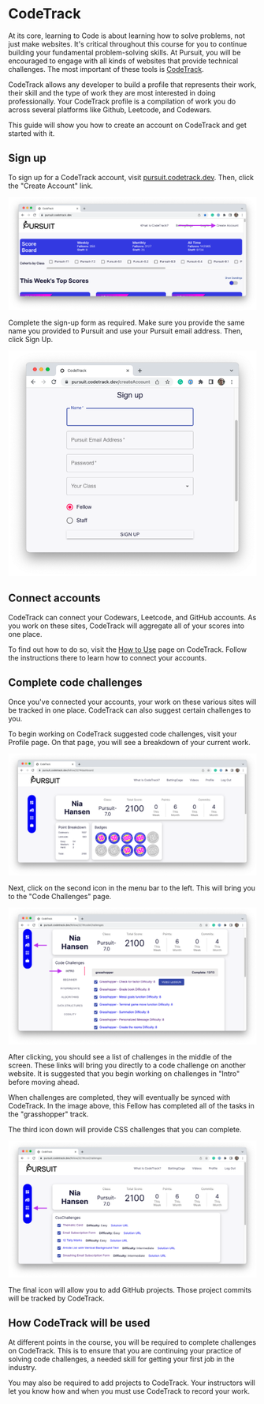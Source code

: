 # CodeTrack

At its core, learning to Code is about learning how to solve problems, not just make websites. It's critical throughout this course for you to continue building your fundamental problem-solving skills. At Pursuit, you will be encouraged to engage with all kinds of websites that provide technical challenges. The most important of these tools is [CodeTrack](https://pursuit.codetrack.dev/).

CodeTrack allows any developer to build a profile that represents their work, their skill and the type of work they are most interested in doing professionally. Your CodeTrack profile is a compilation of work you do across several platforms like Github, Leetcode, and Codewars.

This guide will show you how to create an account on CodeTrack and get started with it.

## Sign up

To sign up for a CodeTrack account, visit [pursuit.codetrack.dev](https://pursuit.codetrack.dev/). Then, click the "Create Account" link.

![CodeTrack Create Account](./assets/create-account.png)

Complete the sign-up form as required. Make sure you provide the same name you provided to Pursuit and use your Pursuit email address. Then, click Sign Up.

![CodeTrack Create Account Form](./assets/create-account-form.png)

## Connect accounts

CodeTrack can connect your Codewars, Leetcode, and GitHub accounts. As you work on these sites, CodeTrack will aggregate all of your scores into one place.

To find out how to do so, visit the [How to Use](https://pursuit.codetrack.dev/howToUse) page on CodeTrack. Follow the instructions there to learn how to connect your accounts.

## Complete code challenges

Once you've connected your accounts, your work on these various sites will be tracked in one place. CodeTrack can also suggest certain challenges to you.

To begin working on CodeTrack suggested code challenges, visit your Profile page. On that page, you will see a breakdown of your current work.

![Profile page header](./assets/profile-header.png)

Next, click on the second icon in the menu bar to the left. This will bring you to the "Code Challenges" page.

![Code challenges page on the profile page](./assets/profile-code-challenge.png)

After clicking, you should see a list of challenges in the middle of the screen. These links will bring you directly to a code challenge on another website. It is suggested that you begin working on challenges in "Intro" before moving ahead.

When challenges are completed, they will eventually be synced with CodeTrack. In the image above, this Fellow has completed all of the tasks in the "grasshopper" track.

The third icon down will provide CSS challenges that you can complete.

![CSS challenges on the profile page](./assets/profile-css-challenge.png)

The final icon will allow you to add GitHub projects. Those project commits will be tracked by CodeTrack.

## How CodeTrack will be used

At different points in the course, you will be required to complete challenges on CodeTrack. This is to ensure that you are continuing your practice of solving code challenges, a needed skill for getting your first job in the industry.

You may also be required to add projects to CodeTrack. Your instructors will let you know how and when you must use CodeTrack to record your work.
